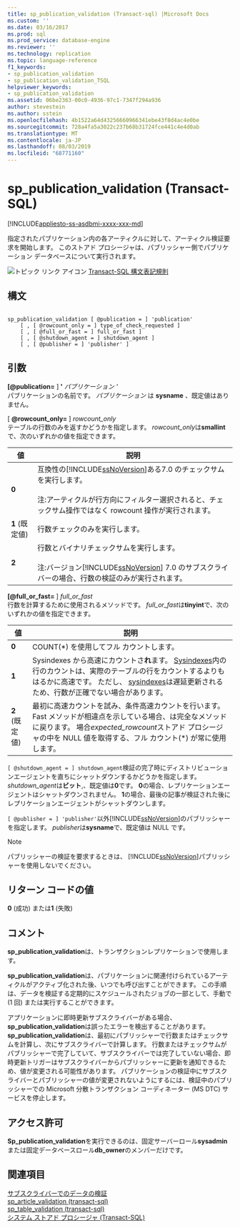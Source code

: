 ```yaml
---
title: sp_publication_validation (Transact-sql) |Microsoft Docs
ms.custom: ''
ms.date: 03/16/2017
ms.prod: sql
ms.prod_service: database-engine
ms.reviewer: ''
ms.technology: replication
ms.topic: language-reference
f1_keywords:
- sp_publication_validation
- sp_publication_validation_TSQL
helpviewer_keywords:
- sp_publication_validation
ms.assetid: 06be2363-00c0-4936-97c1-7347f294a936
author: stevestein
ms.author: sstein
ms.openlocfilehash: 4b1522a64d43256660966341ebe43f8d4ac4e0be
ms.sourcegitcommit: 728a4fa5a3022c237b68b31724fce441c4e4d0ab
ms.translationtype: MT
ms.contentlocale: ja-JP
ms.lasthandoff: 08/03/2019
ms.locfileid: "68771160"
---
```

# <a name="sppublicationvalidation-transact-sql"></a>sp_publication_validation (Transact-SQL)
[!INCLUDE[appliesto-ss-asdbmi-xxxx-xxx-md](../../includes/appliesto-ss-asdbmi-xxxx-xxx-md.md)]

  指定されたパブリケーション内の各アーティクルに対して、アーティクル検証要求を開始します。 このストアド プロシージャは、パブリッシャー側でパブリケーション データベースについて実行されます。  
  
 ![トピック リンク アイコン](../../database-engine/configure-windows/media/topic-link.gif "トピック リンク アイコン") [Transact-SQL 構文表記規則](../../t-sql/language-elements/transact-sql-syntax-conventions-transact-sql.md)  
  
## <a name="syntax"></a>構文  
  
```  
  
sp_publication_validation [ @publication = ] 'publication'  
    [ , [ @rowcount_only = ] type_of_check_requested ]  
    [ , [ @full_or_fast = ] full_or_fast ]  
    [ , [ @shutdown_agent = ] shutdown_agent ]  
    [ , [ @publisher = ] 'publisher' ]  
```  
  
## <a name="arguments"></a>引数  
 **[@publication=** ] **'** _パブリケーション '_  
 パブリケーションの名前です。 *パブリケーション* は **sysname** 、既定値はありません。  
  
 [ **@rowcount_only=** ] *rowcount_only*  
 テーブルの行数のみを返すかどうかを指定します。 *rowcount_only*は**smallint**で、次のいずれかの値を指定できます。  
  
|値|説明|  
|-----------|-----------------|  
|**0**|互換性の[!INCLUDE[ssNoVersion](../../includes/ssnoversion-md.md)]ある7.0 のチェックサムを実行します。<br /><br /> 注:アーティクルが行方向にフィルター選択されると、チェックサム操作ではなく rowcount 操作が実行されます。|  
|**1** (既定値)|行数チェックのみを実行します。|  
|**2**|行数とバイナリチェックサムを実行します。<br /><br /> 注:バージョン[!INCLUDE[ssNoVersion](../../includes/ssnoversion-md.md)] 7.0 のサブスクライバーの場合、行数の検証のみが実行されます。|  
  
 **[@full_or_fast=** ] *full_or_fast*  
 行数を計算するために使用されるメソッドです。 *full_or_fast*は**tinyint**で、次のいずれかの値を指定できます。  
  
|値|説明|  
|-----------|-----------------|  
|**0**|COUNT(*) を使用してフル カウントします。|  
|**1**|Sysindexes から高速にカウントさ**れ**ます。 [Sysindexes](../../relational-databases/system-compatibility-views/sys-sysindexes-transact-sql.md)内の行のカウントは、実際のテーブルの行をカウントするよりもはるかに高速です。 ただし、 [sysindexes](../../relational-databases/system-compatibility-views/sys-sysindexes-transact-sql.md)は遅延更新されるため、行数が正確でない場合があります。|  
|**2** (既定値)|最初に高速カウントを試み、条件高速カウントを行います。 Fast メソッドが相違点を示している場合、は完全なメソッドに戻ります。 場合*expected_rowcount*ストアド プロシージャの中を NULL 値を取得する、フル カウント(\*) が常に使用します。|  
  
`[ @shutdown_agent = ] shutdown_agent`検証の完了時にディストリビューションエージェントを直ちにシャットダウンするかどうかを指定します。 *shutdown_agent*は**ビット**,、既定値は**0**です。 **0**の場合、レプリケーションエージェントはシャットダウンされません。 **1**の場合、最後の記事が検証された後にレプリケーションエージェントがシャットダウンします。  
  
`[ @publisher = ] 'publisher'`以外[!INCLUDE[ssNoVersion](../../includes/ssnoversion-md.md)]のパブリッシャーを指定します。 *publisher*は**sysname**で、既定値は NULL です。  
  
> [!NOTE]  
>  パブリッシャーの検証を要求するときは、 [!INCLUDE[ssNoVersion](../../includes/ssnoversion-md.md)]パブリッシャーを使用しないでください。  
  
## <a name="return-code-values"></a>リターン コードの値  
 **0** (成功) または**1** (失敗)  
  
## <a name="remarks"></a>コメント  
 **sp_publication_validation**は、トランザクションレプリケーションで使用します。  
  
 **sp_publication_validation**は、パブリケーションに関連付けられているアーティクルがアクティブ化された後、いつでも呼び出すことができます。 この手順は、データを検証する定期的にスケジュールされたジョブの一部として、手動で (1 回) または実行することができます。  
  
 アプリケーションに即時更新サブスクライバーがある場合、 **sp_publication_validation**は誤ったエラーを検出することがあります。 **sp_publication_validation**は、最初にパブリッシャーで行数またはチェックサムを計算し、次にサブスクライバーで計算します。 行数またはチェックサムがパブリッシャーで完了していて、サブスクライバーでは完了していない場合、即時更新トリガーはサブスクライバーからパブリッシャーに更新を通知できるため、値が変更される可能性があります。 パブリケーションの検証中にサブスクライバーとパブリッシャーの値が変更されないようにするには、検証中のパブリッシャーでの Microsoft 分散トランザクション コーディネーター (MS DTC) サービスを停止します。  
  
## <a name="permissions"></a>アクセス許可  
 **Sp_publication_validation**を実行できるのは、固定サーバーロール**sysadmin**または固定データベースロール**db_owner**のメンバーだけです。  
  
## <a name="see-also"></a>関連項目  
 [サブスクライバーでのデータの検証](../../relational-databases/replication/validate-data-at-the-subscriber.md)   
 [sp_article_validation &#40;transact-sql&#41;](../../relational-databases/system-stored-procedures/sp-article-validation-transact-sql.md)   
 [sp_table_validation &#40;transact-sql&#41;](../../relational-databases/system-stored-procedures/sp-table-validation-transact-sql.md)   
 [システム ストアド プロシージャ &#40;Transact-SQL&#41;](../../relational-databases/system-stored-procedures/system-stored-procedures-transact-sql.md)  
  
  
